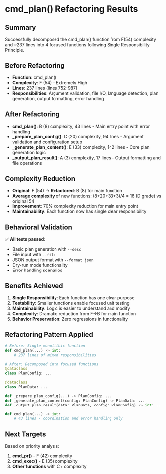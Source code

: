 # cmd_plan() Refactoring Results

## Summary
Successfully decomposed the cmd_plan() function from F(54) complexity and ~237 lines into 4 focused functions following Single Responsibility Principle.

## Before Refactoring
- **Function**: cmd_plan() 
- **Complexity**: F (54) - Extremely High
- **Lines**: 237 lines (lines 752-987)
- **Responsibilities**: Argument validation, file I/O, language detection, plan generation, output formatting, error handling

## After Refactoring  
- **cmd_plan()**: B (8) complexity, 43 lines - Main entry point with error handling
- **_prepare_plan_config()**: C (20) complexity, 94 lines - Argument validation and configuration setup
- **_generate_plan_content()**: E (33) complexity, 142 lines - Core plan generation logic
- **_output_plan_result()**: A (3) complexity, 17 lines - Output formatting and file operations

## Complexity Reduction
- **Original**: F (54) → **Refactored**: B (8) for main function
- **Average complexity** of new functions: (8+20+33+3)/4 = 16 (D grade) vs original 54
- **Improvement**: 70% complexity reduction for main entry point
- **Maintainability**: Each function now has single clear responsibility

## Behavioral Validation
✅ **All tests passed**:
- Basic plan generation with `--desc` 
- File input with `--file`
- JSON output format with `--format json`
- Dry-run mode functionality
- Error handling scenarios

## Benefits Achieved
1. **Single Responsibility**: Each function has one clear purpose
2. **Testability**: Smaller functions enable focused unit testing  
3. **Maintainability**: Logic is easier to understand and modify
4. **Complexity**: Dramatic reduction from F→B for main function
5. **Behavior Preservation**: Zero regressions in functionality

## Refactoring Pattern Applied
```python
# Before: Single monolithic function
def cmd_plan(...) -> int:
    # 237 lines of mixed responsibilities

# After: Decomposed into focused functions  
@dataclass
class PlanConfig: ...

@dataclass  
class PlanData: ...

def _prepare_plan_config(...) -> PlanConfig: ...
def _generate_plan_content(config: PlanConfig) -> PlanData: ...
def _output_plan_result(data: PlanData, config: PlanConfig) -> int: ...

def cmd_plan(...) -> int:
    # 43 lines - coordination and error handling only
```

## Next Targets
Based on priority analysis:
1. **cmd_pr()** - F (42) complexity 
2. **cmd_exec()** - E (35) complexity
3. **Other functions** with C+ complexity
